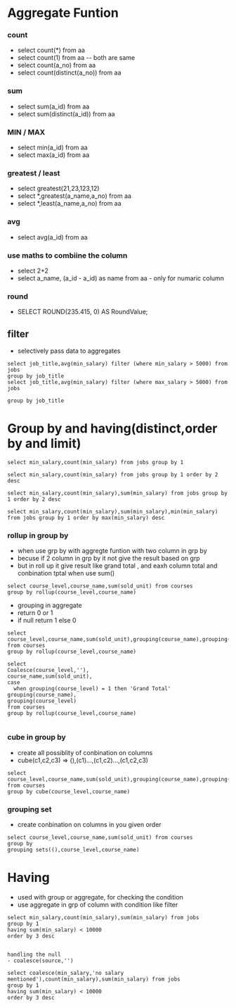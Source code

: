 # Aggregate Funtion
### count
- select count(*) from aa
- select count(1) from aa  -- both are same
- select count(a_no) from aa
- select count(distinct(a_no)) from aa

### sum
- select sum(a_id) from aa 
- select sum(distinct(a_id)) from aa
### MIN / MAX
- select min(a_id) from aa
- select max(a_id) from aa
### greatest / least
- select greatest(21,23,123,12)
- select *,greatest(a_name,a_no) from aa
- select *,least(a_name,a_no) from aa
### avg
- select avg(a_id) from aa
### use maths to combiine the column
- select 2+2
- select a_name, (a_id - a_id) as name from aa  - only for numaric column
### round
-  SELECT ROUND(235.415, 0) AS RoundValue; 
## filter 
- selectively pass data to aggregates
```
select job_title,avg(min_salary) filter (where min_salary > 5000) from jobs
group by job_title
select job_title,avg(min_salary) filter (where max_salary > 5000) from jobs

group by job_title
 ```
# Group by and having(distinct,order by and limit)
```
select min_salary,count(min_salary) from jobs group by 1

select min_salary,count(min_salary) from jobs group by 1 order by 2 desc

select min_salary,count(min_salary),sum(min_salary) from jobs group by 1 order by 2 desc

select min_salary,count(min_salary),sum(min_salary),min(min_salary) from jobs group by 1 order by max(min_salary) desc

```
### rollup in group by
- when use grp by with aggregte funtion with two column in grp by
- becuse if 2 column in grp by it not give the result based on grp
- but in roll up it give result like grand total , and eaxh column total and conbination tptal when use sum()
```
select course_level,course_name,sum(sold_unit) from courses
group by rollup(course_level,course_name)
```
- grouping in aggregate
- return 0 or 1
- if null return 1 else 0
```
select course_level,course_name,sum(sold_unit),grouping(course_name),grouping(course_level) from courses
group by rollup(course_level,course_name)

select
Coalesce(course_level,''),
course_name,sum(sold_unit),
case
  when grouping(course_level) = 1 then 'Grand Total'
grouping(course_name),
grouping(course_level)
from courses
group by rollup(course_level,course_name)


```
### cube in group by
- create all possiblity of conbination on columns
- cube(c1,c2,c3) => (),(c1)...,(c1,c2)...,(c1,c2,c3)
```
select course_level,course_name,sum(sold_unit),grouping(course_name),grouping(course_level) from courses
group by cube(course_level,course_name)
```

### grouping set
- create conbination on columns in you given order
```
select course_level,course_name,sum(sold_unit) from courses
group by
grouping sets((),course_level,course_name)
```

# Having
- used with group or aggregate, for checking the condition
- use aggregate in grp of column with condition like filter
```
select min_salary,count(min_salary),sum(min_salary) from jobs
group by 1
having sum(min_salary) < 10000
order by 3 desc 


handling the null
- coalesce(source,'')

select coalesce(min_salary,'no salary mentioned'),count(min_salary),sum(min_salary) from jobs
group by 1
having sum(min_salary) < 10000
order by 3 desc 
```

